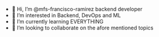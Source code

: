 - 👋 Hi, I’m @mfs-francisco-ramirez backend developer
- 👀 I’m interested in Backend, DevOps and ML
- 🌱 I’m currently learning EVERYTHING
- 💞️ I’m looking to collaborate on the afore mentioned topics


<!---
mfs-francisco-ramirez/mfs-francisco-ramirez is a ✨ special ✨ repository because its `README.md` (this file) appears on your GitHub profile.
You can click the Preview link to take a look at your changes.
--->
